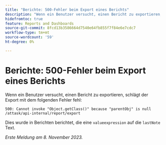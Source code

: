 ```yaml
---
title: "Berichte: 500-Fehler beim Export eines Berichts"
description: "Wenn ein Benutzer versucht, einen Bericht zu exportieren, schlägt der Export mit einem 500-Fehler fehl."
hidefromtoc: true
feature: Reports and Dashboards
source-git-commit: 8fcd13b3586664d7540e64fb855f7f84e6e7cdc7
workflow-type: tm+mt
source-wordcount: '59'
ht-degree: 0%

---
```



# Berichte: 500-Fehler beim Export eines Berichts

Wenn ein Benutzer versucht, einen Bericht zu exportieren, schlägt der Export mit dem folgenden Fehler fehl:

```
500: Cannot invoke "Object.getClass()" because "parentObj" is null /attask/api-internal/report/export
```

Dies wurde in Berichten berichtet, die eine `valueexpression` auf die `lastNote` Text.

_Erste Meldung am 8. November 2023._
